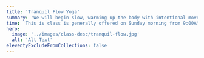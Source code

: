 ```yaml
---
title: 'Tranquil Flow Yoga'
summary: 'We will begin slow, warming up the body with intentional movement. Then we will do longer held yin poses to feel into our bodies and start our day!'
time: 'This is class is generally offered on Sunday morning from 9:00AM to 10:00AM at The Rialto Theater.'
hero:
  image: '../images/class-desc/tranquil-flow.jpg'
  alt: 'Alt Text'
eleventyExcludeFromCollections: false
---
```

